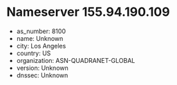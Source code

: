 # Nameserver 155.94.190.109

* as_number: 8100
* name: Unknown
* city: Los Angeles
* country: US
* organization: ASN-QUADRANET-GLOBAL
* version: Unknown
* dnssec: Unknown
